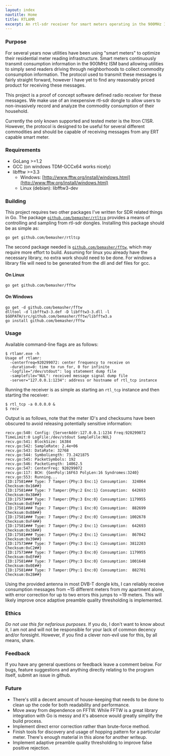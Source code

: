 ```yaml
---
layout: index
navtitle: Home
title: RTLAMR
excerpt: An rtl-sdr receiver for smart meters operating in the 900MHz ISM band.
---
```


### Purpose
For several years now utilities have been using "smart meters" to optimize their residential meter reading infrastructure. Smart meters continuously transmit consumption information in the 900MHz ISM band allowing utilities to simply send readers driving through neighborhoods to collect commodity consumption information. The protocol used to transmit these messages is fairly straight forward, however I have yet to find any reasonably priced product for receiving these messages.

This project is a proof of concept software defined radio receiver for these messages. We make use of an inexpensive rtl-sdr dongle to allow users to non-invasively record and analyze the commodity consumption of their household.

Currently the only known supported and tested meter is the Itron C1SR. However, the protocol is designed to be useful for several different commodities and should be capable of receiving messages from any ERT capable smart meter.

### Requirements
 * GoLang >=1.2
 * GCC (on windows TDM-GCCx64 works nicely)
 * libfftw >=3.3
   * Windows: [http://www.fftw.org/install/windows.html](http://www.fftw.org/install/windows.html)
   * Linux (debian): libfftw3-dev

### Building
This project requires two other packages I've written for SDR related things in Go. The package [`github.com/bemasher/rtltcp`](http://godoc.org/github.com/bemasher/rtltcp) provides a means of controlling and sampling from rtl-sdr dongles. Installing this package should be as simple as:

	go get github.com/bemasher/rtltcp

The second package needed is [`github.com/bemasher/fftw`](http://godoc.org/github.com/bemasher/fftw), which may require more effort to build. Assuming for linux you already have the necessary library, no extra work should need to be done. For windows a library file will need to be generated from the dll and def files for gcc.

#### On Linux
	
	go get github.com/bemasher/fftw

#### On Windows

	go get -d github.com/bemasher/fftw
	dlltool -d libfftw3-3.def -D libfftw3-3.dll -l $GOPATH/src/github.com/bemasher/fftw/libfftw3.a
	go install github.com/bemasher/fftw

### Usage
Available command-line flags are as follows:

	$ rtlamr.exe -h
	Usage of rtlamr:
	  -centerfreq=920299072: center frequency to receive on
	  -duration=0: time to run for, 0 for infinite
	  -logfile="/dev/stdout": log statement dump file
	  -samplefile="NUL": received message signal dump file
	  -server="127.0.0.1:1234": address or hostname of rtl_tcp instance

Running the receiver is as simple as starting an `rtl_tcp` instance and then starting the receiver:

	$ rtl_tcp -a 0.0.0.0 &
	$ recv

Output is as follows, note that the meter ID's and checksums have been obscured to avoid releasing potentially sensitive information:

	recv.go:540: Config: {ServerAddr:127.0.0.1:1234 Freq:920299072 TimeLimit:0 LogFile:/dev/stdout SampleFile:NUL}
	recv.go:541: BlockSize: 16384
	recv.go:542: SampleRate: 2.4e+06
	recv.go:543: DataRate: 32768
	recv.go:544: SymbolLength: 73.2421875
	recv.go:545: PacketSymbols: 192
	recv.go:546: PacketLength: 14062.5
	recv.go:547: CenterFreq: 920299072
	recv.go:117: BCH: {GenPoly:16F63 PolyLen:16 Syndromes:3240}
	recv.go:553: Running...
	{ID:17581### Type: 7 Tamper:{Phy:3 Enc:1} Consumption:  324064 Checksum:0x16##}
	{ID:17581### Type: 7 Tamper:{Phy:2 Enc:1} Consumption:  642693 Checksum:0x38##}
	{ID:17573### Type: 7 Tamper:{Phy:3 Enc:0} Consumption: 1179955 Checksum:0xEF##}
	{ID:17581### Type: 7 Tamper:{Phy:1 Enc:0} Consumption:  882699 Checksum:0xB8##}
	{ID:17581### Type: 7 Tamper:{Phy:2 Enc:0} Consumption: 1002678 Checksum:0xF4##}
	{ID:17581### Type: 7 Tamper:{Phy:2 Enc:1} Consumption:  642693 Checksum:0x38##}
	{ID:17581### Type: 7 Tamper:{Phy:2 Enc:1} Consumption:  867042 Checksum:0x39##}
	{ID:17573### Type: 7 Tamper:{Phy:3 Enc:1} Consumption: 3812203 Checksum:0xC2##}
	{ID:17573### Type: 7 Tamper:{Phy:3 Enc:0} Consumption: 1179955 Checksum:0xEF##}
	{ID:17581### Type: 7 Tamper:{Phy:3 Enc:0} Consumption: 1001648 Checksum:0x0E##}
	{ID:17581### Type: 7 Tamper:{Phy:1 Enc:0} Consumption:  882701 Checksum:0x28##}

Using the provided antenna in most DVB-T dongle kits, I can reliably receive consumption messages from ~15 different meters from my apartment alone, with error correction for up to two errors this jumps to ~19 meters. This will likely improve once adaptive preamble quality thresholding is implemented.

### Ethics
_Do not use this for nefarious purposes._ If you do, I don't want to know about it, I am not and will not be responsible for your lack of common decency and/or foresight. However, if you find a clever non-evil use for this, by all means, share.

### Feedback
If you have any general questions or feedback leave a comment below. For bugs, feature suggestions and anything directly relating to the program itself, submit an issue in github.

### Future

 * There's still a decent amount of house-keeping that needs to be done to clean up the code for both readability and performance.
 * Move away from dependence on FFTW. While FFTW is a great library integration with Go is messy and it's absence would greatly simplify the build process.
 * Implement direct error correction rather than brute-force method.
 * Finish tools for discovery and usage of hopping pattern for a particular meter. There's enough material in this alone for another writeup.
 * Implement adaptive preamble quality thresholding to improve false positive rejection.
